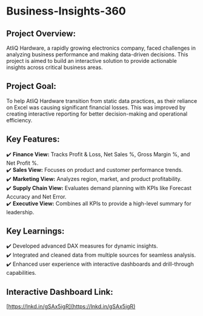 # Business-Insights-360
##  **Project Overview:**  
AtliQ Hardware, a rapidly growing electronics company, faced challenges in analyzing business performance and making data-driven decisions. This project is aimed to build an interactive solution to provide actionable insights across critical business areas.

##  **Project Goal:**  
To help AtliQ Hardware transition from static data practices, as their reliance on Excel was causing significant financial losses. This was improved by creating interactive reporting for better decision-making and operational efficiency.

## **Key Features:**  
✔️ **Finance View:** Tracks Profit & Loss, Net Sales %, Gross Margin %, and Net Profit %.  
✔️ **Sales View:** Focuses on product and customer performance trends.  
✔️ **Marketing View:** Analyzes region, market, and product profitability.  
✔️ **Supply Chain View:** Evaluates demand planning with KPIs like Forecast Accuracy and Net Error.  
✔️ **Executive View:** Combines all KPIs to provide a high-level summary for leadership.

## **Key Learnings:**  
✔️ Developed advanced DAX measures for dynamic insights.  
✔️ Integrated and cleaned data from multiple sources for seamless analysis.  
✔️ Enhanced user experience with interactive dashboards and drill-through capabilities.

## **Interactive Dashboard Link:**  
[https://lnkd.in/gSAx5igR](https://lnkd.in/gSAx5igR)
